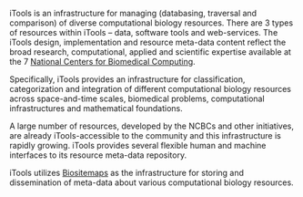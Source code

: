 iTools is an infrastructure for managing (databasing, traversal and comparison) of diverse computational biology resources. There are 3 types of resources within iTools – data, software tools and web-services. The iTools design, implementation and resource meta-data content reflect the broad research, computational, applied and scientific expertise available at the 7 <a href='http://www.NCBCs.org'>National Centers for Biomedical Computing</a>.<br>

Specifically, iTools provides an infrastructure for classification, categorization and integration of different computational biology resources across space-and-time scales, biomedical problems, computational infrastructures and mathematical foundations.<br>

A large number of resources, developed by the NCBCs and other initiatives, are already iTools-accessible to the community and this infrastructure is rapidly growing. iTools provides several flexible human and machine interfaces to its resource meta-data repository.<br>

iTools utilizes <a href='http://www.Biositemaps.org'>Biositemaps</a> as the infrastructure for storing and dissemination of meta-data about various computational biology resources.